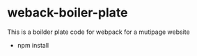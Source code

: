 # weback-boiler-plate

This is a boilder plate code for webpack for a mutipage website

- npm install 
